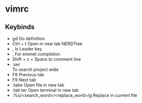 # vimrc

## Keybinds

- gd Go definition
- Ctrl + t Open in new tab NERDTree
- , Is Leader key
- , For emmet completion
- Shift + c + Space to comment line
- :ser <search> To search project wide
- F8 Previous tab
- F9 Next tab
- :tabe <filename> Open file in new tab
- :tab ter Open terminal in new tab
- :%s/<search_word>/<replace_word>/g Replace in current file
